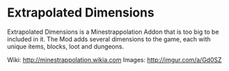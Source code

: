 Extrapolated Dimensions
===================

Extrapolated Dimensions is a Minestrappolation Addon that is too big to be included in it.
The Mod adds several dimensions to the game, each with unique items, blocks, loot and dungeons.

Wiki: http://minestrappolation.wikia.com
Images: http://imgur.com/a/Gd0SZ
